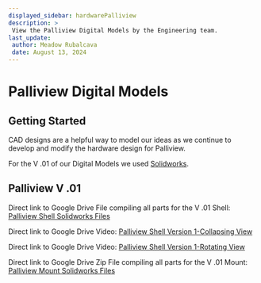 ```yaml
---
displayed_sidebar: hardwarePalliview
description: >
 View the Palliview Digital Models by the Engineering team.
last_update:
 author: Meadow Rubalcava
 date: August 13, 2024
---
```



# Palliview Digital Models

## Getting Started


CAD designs are a helpful way to model our ideas as we continue to develop and modify the hardware design for Palliview.


For the V .01 of our Digital Models we used [Solidworks](https://www.solidworks.com/).


## Palliview V .01


Direct link to Google Drive File compiling all parts for the V .01 Shell: [Palliview Shell Solidworks Files](https://drive.google.com/drive/folders/1KQOduiG8nLNLMSNSVNnonVyi5oFUKOXM?usp=drive_link)


Direct link to Google Drive Video: [Palliview Shell Version 1-Collapsing View](https://drive.google.com/file/d/1awMxCbu66T3xk_veNsp_uxJQQuaTqnGL/view?usp=drive_link)


Direct link to Google Drive Video: [Palliview Shell Version 1-Rotating View](https://drive.google.com/file/d/1UApk5YZgqUKC-lMHd2Jw0wdJhyKiISAZ/view?usp=drive_link)


Direct link to Google Drive Zip File compiling all parts for the V .01 Mount: [Palliview Mount Solidworks Files](https://drive.google.com/file/d/1WfsMI9MPVH2SgbErN85XpHUwjpFRem4V/view?usp=drive_link)
